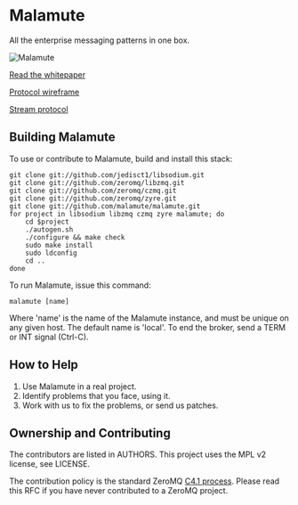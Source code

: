 # Malamute

All the enterprise messaging patterns in one box.

![Malamute](https://github.com/malamte/malamute-core/blob/master/malamute.jpg)

[Read the whitepaper](MALAMUTE.md)

[Protocol wireframe](https://github.com/malamute/malamute-core/blob/master/src/mlm_msg.bnf)

[Stream protocol](STREAM.md)

## Building Malamute

To use or contribute to Malamute, build and install this stack:

    git clone git://github.com/jedisct1/libsodium.git
    git clone git://github.com/zeromq/libzmq.git
    git clone git://github.com/zeromq/czmq.git
    git clone git://github.com/zeromq/zyre.git
    git clone git://github.com/malamute/malamute.git
    for project in libsodium libzmq czmq zyre malamute; do
        cd $project
        ./autogen.sh
        ./configure && make check
        sudo make install
        sudo ldconfig
        cd ..
    done

To run Malamute, issue this command:

    malamute [name]

Where 'name' is the name of the Malamute instance, and must be unique on any given host. The default name is 'local'. To end the broker, send a TERM or INT signal (Ctrl-C).

## How to Help

1. Use Malamute in a real project.
2. Identify problems that you face, using it.
3. Work with us to fix the problems, or send us patches.

## Ownership and Contributing

The contributors are listed in AUTHORS. This project uses the MPL v2 license, see LICENSE.

The contribution policy is the standard ZeroMQ [C4.1 process](http://rfc.zeromq.org/spec:22). Please read this RFC if you have never contributed to a ZeroMQ project.
